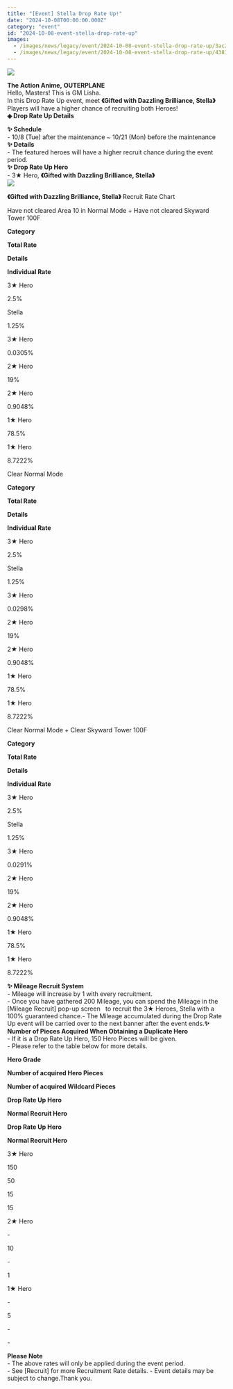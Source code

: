 ```yaml
---
title: "[Event] Stella Drop Rate Up!"
date: "2024-10-08T00:00:00.000Z"
category: "event"
id: "2024-10-08-event-stella-drop-rate-up"
images:
  - /images/news/legacy/event/2024-10-08-event-stella-drop-rate-up/3ac25fa176624380825758a9f99e1072.webp
  - /images/news/legacy/event/2024-10-08-event-stella-drop-rate-up/4381c126b20f4018acf8a83bd9c01c39.webp
---
```


![](/images/news/legacy/event/2024-10-08-event-stella-drop-rate-up/3ac25fa176624380825758a9f99e1072.webp)  

  
**The Action Anime,** **OUTERPLANE**  
Hello, Masters! This is GM Lisha.  
In this Drop Rate Up event, meet **《Gifted with Dazzling Brilliance, Stella》**  
Players will have a higher chance of recruiting both Heroes!  
**◈ Drop Rate Up Details**  

**✨ Schedule**  
\- 10/8 (Tue) after the maintenance ~ 10/21 (Mon) before the maintenance  
**✨ Details**   
\- The featured heroes will have a higher recruit chance during the event period.  
**✨ Drop Rate Up Hero**   
\- 3★ Hero, **《Gifted with Dazzling Brilliance, Stella》**  
![](/images/news/legacy/event/2024-10-08-event-stella-drop-rate-up/4381c126b20f4018acf8a83bd9c01c39.webp)  

**《Gifted with Dazzling Brilliance, Stella》** Recruit Rate Chart 

Have not cleared Area 10 in Normal Mode + Have not cleared Skyward Tower 100F 

**Category**

**Total Rate**

**Details**

**Individual Rate**

3★ Hero

2.5%

Stella

1.25%

3★ Hero

0.0305%

2★ Hero

19%

2★ Hero

0.9048%

1★ Hero

78.5%

1★ Hero

8.7222%

  
Clear Normal Mode  

**Category**

**Total Rate**

**Details**

**Individual Rate**

3★ Hero

2.5%

Stella

1.25%

3★ Hero

0.0298%

2★ Hero

19%

2★ Hero

0.9048%

1★ Hero

78.5%

1★ Hero

8.7222%

  
Clear Normal Mode + Clear Skyward Tower 100F 

**Category**

**Total Rate**

**Details**

**Individual Rate**

3★ Hero

2.5%

Stella

1.25%

3★ Hero

0.0291%

2★ Hero

19%

2★ Hero

0.9048%

1★ Hero

78.5%

1★ Hero

8.7222%

  
**✨ Mileage Recruit System**   
\- Mileage will increase by 1 with every recruitment.  
\- Once you have gathered 200 Mileage, you can spend the Mileage in the \[Mileage Recruit\] pop-up screen   to recruit the 3★ Heroes, Stella with a 100% guaranteed chance.- The Mileage accumulated during the Drop Rate Up event will be carried over to the next banner after the event ends.**✨ Number of Pieces Acquired When Obtaining a Duplicate Hero**  
\- If it is a Drop Rate Up Hero, 150 Hero Pieces will be given.  
\- Please refer to the table below for more details.

**Hero Grade**

**Number of acquired Hero Pieces**

**Number of acquired Wildcard Pieces**

**Drop Rate Up Hero**

**Normal Recruit Hero**

**Drop Rate Up Hero**

**Normal Recruit Hero**

3★ Hero

150

50

15

15

2★ Hero

\-

10

\-

1

1★ Hero

\-

5

\-

\-

  
**Please Note**   
\- The above rates will only be applied during the event period.   
\- See \[Recruit\] for more Recruitment Rate details. - Event details may be subject to change.Thank you.
